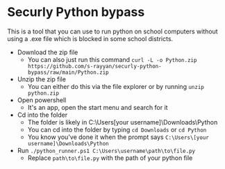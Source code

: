 # Securly Python bypass
This is a tool that you can use to run python on school computers without using a .exe file which is blocked in some school districts.
- Download the zip file
  - You can also just run this command `curl -L -o Python.zip https://github.com/s-rayyan/securly-python-bypass/raw/main/Python.zip`
- Unzip the zip file
  - You can either do this via the file explorer or by running `unzip python.zip`  
- Open powershell
  - It's an app, open the start menu and search for it 
- Cd into the folder
  - The folder is likely in C:\Users\[your username]\Downloads\Python
  - You can cd into the folder by typing `cd Downloads` or `cd Python`
  - You know you've done it when the prompt says `C:\Users\[your username]\Downloads\Python`
- Run `./python_runner.ps1 C:\Users\username\path\to\file.py`
  - Replace `path\to\file.py` with the path of your python file


